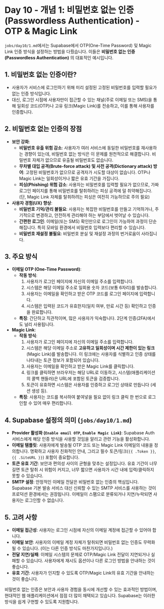 # Day 10 - 개념 1: 비밀번호 없는 인증 (Passwordless Authentication) - OTP & Magic Link

`jobs/day10/1.md`에서는 Supabase에서 OTP(One-Time Password) 및 Magic Link 인증 방식을 설정하는 방법을 다뤘습니다. 이들은 **비밀번호 없는 인증(Passwordless Authentication)** 의 대표적인 예시입니다.

## 1. 비밀번호 없는 인증이란?

*   사용자가 서비스에 로그인하기 위해 미리 설정된 고정된 비밀번호를 입력할 필요가 없는 인증 방식입니다.
*   대신, 로그인 시점에 사용자만이 접근할 수 있는 채널(주로 이메일 또는 SMS)을 통해 일회성 코드(OTP)나 고유 링크(Magic Link)를 전송하고, 이를 통해 사용자를 인증합니다.

## 2. 비밀번호 없는 인증의 장점

*   **보안 강화**:
    *   **비밀번호 유출 위험 감소**: 사용자가 여러 서비스에 동일한 비밀번호를 재사용하는 경향이 있는데, 비밀번호 없는 방식은 이 문제를 원천적으로 해결합니다. 비밀번호 자체가 없으므로 유출될 비밀번호도 없습니다.
    *   **무차별 대입 공격(Brute-force attack) 및 사전 공격(Dictionary attack) 방어**: 고정된 비밀번호가 없으므로 공격자가 시도할 대상이 없습니다. OTP나 Magic Link는 일회성이거나 짧은 유효 기간을 가집니다.
    *   **피싱(Phishing) 위험 감소**: 사용자는 비밀번호를 입력할 필요가 없으므로, 가짜 로그인 페이지를 통해 비밀번호를 탈취하려는 피싱 공격에 덜 취약해집니다. (단, Magic Link 자체를 탈취하려는 피싱은 여전히 가능하므로 주의 필요)
*   **사용자 경험(UX) 향상**:
    *   **비밀번호 기억/관리 불필요**: 사용자는 복잡한 비밀번호를 만들고 기억하거나, 주기적으로 변경하고, 안전하게 관리해야 하는 부담에서 벗어날 수 있습니다.
    *   **간편한 로그인**: 이메일(또는 SMS) 확인만으로 로그인이 가능하여 과정이 단순해집니다. 특히 모바일 환경에서 비밀번호 입력보다 편리할 수 있습니다.
    *   **비밀번호 재설정 불필요**: 비밀번호 분실 및 재설정 과정의 번거로움이 사라집니다.

## 3. 주요 방식

*   **이메일 OTP (One-Time Password)**:
    *   **작동 방식**:
        1.  사용자가 로그인 페이지에 자신의 이메일 주소를 입력합니다.
        2.  시스템은 해당 이메일 주소로 일회용 숫자 코드(보통 6자리)를 발송합니다.
        3.  사용자는 이메일을 확인하고 받은 OTP 코드를 로그인 페이지에 입력합니다.
        4.  시스템은 입력된 코드가 유효한지(일치 여부, 만료 시간 등) 확인하고 인증을 완료합니다.
    *   **특징**: 간단하고 직관적이며, 많은 사용자가 익숙합니다. 2단계 인증(2FA)에서도 널리 사용됩니다.
*   **Magic Link**:
    *   **작동 방식**:
        1.  사용자가 로그인 페이지에 자신의 이메일 주소를 입력합니다.
        2.  시스템은 해당 이메일 주소로 **고유하고 일회성이며 시간 제한이 있는 링크**(Magic Link)를 발송합니다. 이 링크에는 사용자를 식별하고 인증 상태를 나타내는 토큰 정보가 포함되어 있습니다.
        3.  사용자는 이메일을 확인하고 받은 Magic Link를 클릭합니다.
        4.  링크를 클릭하면 브라우저는 해당 URL로 이동하고, 시스템(애플리케이션의 콜백 핸들러)은 URL에 포함된 토큰을 검증합니다.
        5.  토큰이 유효하면 시스템은 사용자를 인증하고 로그인 상태로 만듭니다 (세션 생성 등).
    *   **특징**: 사용자는 코드를 복사하여 붙여넣을 필요 없이 링크 클릭 한 번으로 로그인할 수 있어 매우 편리합니다.

## 4. Supabase 설정의 의미 (`jobs/day10/1.md`)

*   **Provider 활성화 (`Enable email OTP`, `Enable Magic Link`)**: Supabase Auth 서비스에게 해당 인증 방식을 사용할 것임을 알리고 관련 기능을 활성화합니다.
*   **이메일 템플릿**: 사용자에게 발송될 OTP 코드 또는 Magic Link 이메일의 내용을 정의합니다. 명확하고 사용자 친화적인 안내, 그리고 필수 토큰/링크(`{{ .Token }}`, `{{ .SiteURL }}`) 포함이 중요합니다.
*   **토큰 유효 기간**: 보안과 편의성 사이의 균형을 맞추는 설정입니다. 유효 기간이 너무 길면 토큰 탈취 시 위험이 커지고, 너무 짧으면 사용자가 시간 내에 입력/클릭하지 못할 수 있습니다.
*   **SMTP 설정**: 안정적인 이메일 전달은 비밀번호 없는 인증의 핵심입니다. Supabase 기본 발송 서비스 대신 신뢰할 수 있는 SMTP 서비스를 사용하는 것이 프로덕션 환경에서는 권장됩니다. 이메일이 스팸으로 분류되거나 지연/누락되면 사용자는 로그인할 수 없습니다.

## 5. 고려 사항

*   **이메일 접근성**: 사용자는 로그인 시점에 자신의 이메일 계정에 접근할 수 있어야 합니다.
*   **이메일 보안**: 사용자의 이메일 계정 자체가 탈취되면 비밀번호 없는 인증도 무력화될 수 있습니다. (이는 다른 인증 방식도 마찬가지입니다.)
*   **전달 지연/실패**: 이메일 시스템의 문제로 OTP/Magic Link 전달이 지연되거나 실패할 수 있습니다. 사용자에게 재시도 옵션이나 다른 로그인 방법을 안내하는 것이 좋습니다.
*   **유효 기간**: 사용자가 인지할 수 있도록 OTP/Magic Link의 유효 기간을 안내하는 것이 좋습니다.

비밀번호 없는 인증은 보안과 사용자 경험을 동시에 개선할 수 있는 효과적인 방법이며, 현대적인 웹 애플리케이션에서 점점 더 많이 채택되고 있습니다. Supabase는 이러한 방식을 쉽게 구현할 수 있도록 지원합니다. 